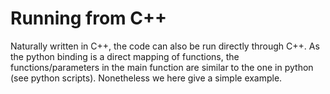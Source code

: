 # Running from C++

Naturally written in C++, the code can also be run directly through C++.
As the python binding is a direct mapping of functions, the functions/parameters in the main function are similar to the one in python (see python scripts).
Nonetheless we here give a simple example.